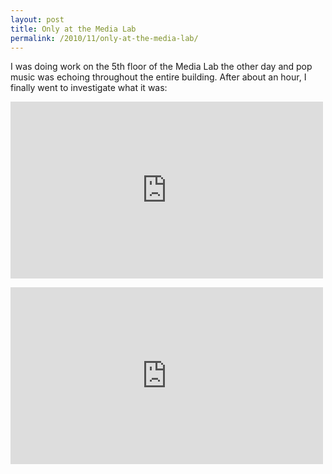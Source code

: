 ```yaml
---
layout: post
title: Only at the Media Lab
permalink: /2010/11/only-at-the-media-lab/
---
```


I was doing work on the 5th floor of the Media Lab the other day and pop music
was echoing throughout the entire building. After about an hour, I finally went
to investigate what it was:

<div><iframe src="http://player.vimeo.com/video/17029433?portrait=0" frameborder="0" height="283" width="500"></iframe></div><p /><div><iframe src="http://player.vimeo.com/video/17031526?portrait=0" frameborder="0" height="283" width="500"></iframe></div>

